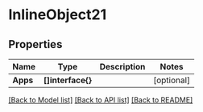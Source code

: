 # InlineObject21

## Properties

Name | Type | Description | Notes
------------ | ------------- | ------------- | -------------
**Apps** | **[]interface{}** |  | [optional] 

[[Back to Model list]](../README.md#documentation-for-models) [[Back to API list]](../README.md#documentation-for-api-endpoints) [[Back to README]](../README.md)


